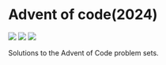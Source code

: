 # Advent of code(2024)

![](https://img.shields.io/badge/day%30%F0%9F%93%85-18-blue)
![](https://img.shields.io/badge/days%20completed-19-red)
![](https://img.shields.io/badge/stars%20%E2%AD%90-36-yellow)

Solutions to the Advent of Code problem sets.

